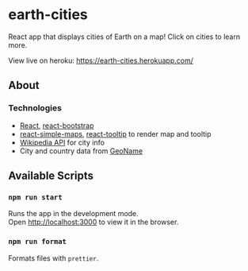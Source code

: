 # earth-cities

React app that displays cities of Earth on a map! Click on cities to learn more.

View live on heroku: https://earth-cities.herokuapp.com/

## About

### Technologies

- [React](https://reactjs.org/), [react-bootstrap](https://react-bootstrap.github.io/)
- [react-simple-maps](https://www.react-simple-maps.io/), [react-tooltip](https://www.npmjs.com/package/react-tooltip) to render map and tooltip
- [Wikipedia API](https://www.mediawiki.org/wiki/API:Main_page) for city info
- City and country data from [GeoName](http://download.geonames.org/export/dump/)

## Available Scripts

### `npm run start`

Runs the app in the development mode.\
Open [http://localhost:3000](http://localhost:3000) to view it in the browser.

### `npm run format`

Formats files with `prettier`.
